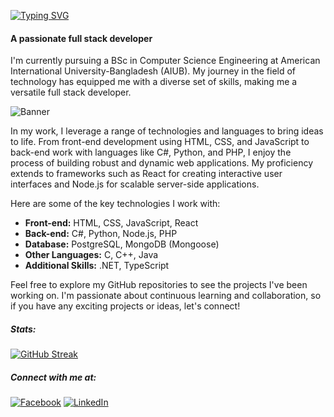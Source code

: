 [![Typing SVG](https://readme-typing-svg.herokuapp.com?lines=Hi,+there+👋+,+I'm+Naim!+😀)](https://git.io/typing-svg)
#### A passionate full stack developer

I'm currently pursuing a BSc in Computer Science Engineering at American International University-Bangladesh (AIUB). My journey in the field of technology has equipped me with a diverse set of skills, making me a versatile full stack developer.

![Banner](images/banner.png)

In my work, I leverage a range of technologies and languages to bring ideas to life. From front-end development using HTML, CSS, and JavaScript to back-end work with languages like C#, Python, and PHP, I enjoy the process of building robust and dynamic web applications. My proficiency extends to frameworks such as React for creating interactive user interfaces and Node.js for scalable server-side applications.

Here are some of the key technologies I work with:

- **Front-end:** HTML, CSS, JavaScript, React
- **Back-end:** C#, Python, Node.js, PHP
- **Database:** PostgreSQL, MongoDB (Mongoose)
- **Other Languages:** C, C++, Java
- **Additional Skills:** .NET, TypeScript

Feel free to explore my GitHub repositories to see the projects I've been working on. I'm passionate about continuous learning and collaboration, so if you have any exciting projects or ideas, let's connect!

##### Stats:
[![GitHub Streak](https://github-readme-streak-stats.herokuapp.com?user=mostaquenaim&card_width=900)](https://git.io/streak-stats)

##### Connect with me at:

<a align="left" href="https://www.facebook.com/Naimtorian"><img alt="Facebook" src="https://img.shields.io/badge/Facebook-mostaquenaim-blue?style=flat&logo=facebook"></a>
<a align="left" href="https://www.linkedin.com/in/mostaque-naim-b114571b1/"><img alt="LinkedIn" src="https://img.shields.io/badge/LinkedIn-mostaquenaim-blue?style=flat&logo=linkedin"></a>
